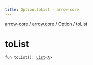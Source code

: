 ```yaml
---
title: Option.toList - arrow-core
---
```


[arrow-core](../../index.html) / [arrow.core](../index.html) / [Option](index.html) / [toList](./to-list.html)

# toList

`fun toList(): `[`List`](https://kotlinlang.org/api/latest/jvm/stdlib/kotlin.collections/-list/index.html)`<`[`A`](index.html#A)`>`